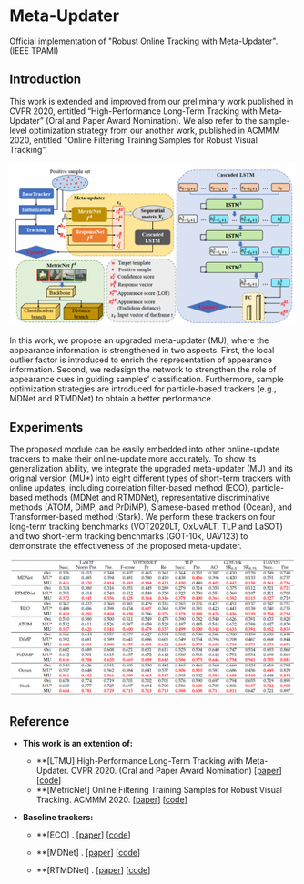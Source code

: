 # Meta-Updater
Official implementation of "Robust Online Tracking with Meta-Updater". (IEEE TPAMI)

## Introduction

This work is extended and improved from our preliminary work published in CVPR 2020, entitled “High-Performance Long-Term Tracking with Meta-Updater” (Oral and Paper Award Nomination). We also refer to the sample-level optimization strategy from our another work, published in ACMMM 2020, entitled "Online Filtering Training Samples for Robust Visual Tracking”.

![MU figure](framework.png)

In this work, we propose an upgraded meta-updater (MU), where the appearance information is strengthened in two aspects. First, the local outlier factor is introduced to enrich the representation of appearance information. Second, we redesign the network to strengthen the role of appearance cues in guiding samples’ classification. Furthermore, sample optimization strategies are introduced for particle-based trackers (e.g., MDNet and RTMDNet) to obtain a better performance.

## Experiments
The proposed module can be easily embedded into other online-update trackers to make their online-update more accurately.
To show its generalization ability, we integrate the upgraded meta-updater (MU) and its original version (MU*) into eight different types of short-term trackers with online updates, including correlation filter-based method (ECO), particle-based methods (MDNet and RTMDNet), representative discriminative methods (ATOM, DiMP, and PrDiMP), Siamese-based method (Ocean), and Transformer-based method (Stark). We perform these trackers on four long-term tracking benchmarks (VOT2020LT, OxUvALT, TLP and LaSOT) and two short-term tracking benchmarks (GOT-10k, UAV123) to demonstrate the effectiveness of the proposed meta-updater.

![Experiments](results.png)

## Reference
* **This work is an extention of:**
  * **[LTMU] High-Performance Long-Term Tracking with Meta-Updater. CVPR 2020. (Oral and Paper Award Nomination)
  [[paper]()]
  [[code]()]
  * **[MetricNet] Online Filtering Training Samples for Robust Visual Tracking. ACMMM 2020.
  [[paper]()]
  [[code]()]
  
* **Baseline trackers:**
  * **[ECO] .
  [[paper]()]
  [[code]()]
  
  * **[MDNet] .
  [[paper]()]
  [[code]()]
  
  * **[RTMDNet] .
  [[paper]()]
  [[code]()]
  

